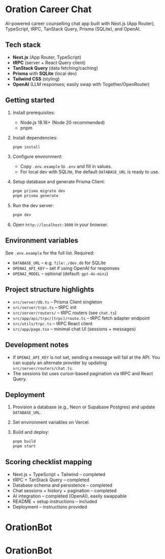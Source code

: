 Oration Career Chat
===================

AI-powered career counselling chat app built with Next.js (App Router), TypeScript, tRPC, TanStack Query, Prisma (SQLite), and OpenAI.

Tech stack
----------

- **Next.js** (App Router, TypeScript)
- **tRPC** (server + React Query client)
- **TanStack Query** (data fetching/caching)
- **Prisma** with **SQLite** (local dev)
- **Tailwind CSS** (styling)
- **OpenAI** (LLM responses; easily swap with Together/OpenRouter)

Getting started
---------------

1. Install prerequisites:
   - Node.js 18.18+ (Node 20 recommended)
   - pnpm

2. Install dependencies:
   
   ```bash
   pnpm install
   ```

3. Configure environment:
   
   - Copy `.env.example` to `.env` and fill in values.
   - For local dev with SQLite, the default `DATABASE_URL` is ready to use.

4. Setup database and generate Prisma Client:
   
   ```bash
   pnpm prisma migrate dev
   pnpm prisma generate
   ```

5. Run the dev server:
   
   ```bash
   pnpm dev
   ```

6. Open `http://localhost:3000` in your browser.

Environment variables
---------------------

See `.env.example` for the full list. Required:

- `DATABASE_URL` – e.g. `file:./dev.db` for SQLite
- `OPENAI_API_KEY` – set if using OpenAI for responses
- `OPENAI_MODEL` – optional (default: `gpt-4o-mini`)

Project structure highlights
---------------------------

- `src/server/db.ts` – Prisma Client singleton
- `src/server/trpc.ts` – tRPC init
- `src/server/routers/` – tRPC routers (see `chat.ts`)
- `src/app/api/trpc/[trpc]/route.ts` – tRPC fetch adapter endpoint
- `src/utils/trpc.ts` – tRPC React client
- `src/app/page.tsx` – minimal chat UI (sessions + messages)

Development notes
-----------------

- If `OPENAI_API_KEY` is not set, sending a message will fail at the API. You can supply an alternate provider by updating `src/server/routers/chat.ts`.
- The sessions list uses cursor-based pagination via tRPC and React Query.

Deployment
----------

1. Provision a database (e.g., Neon or Supabase Postgres) and update `DATABASE_URL`.
2. Set environment variables on Vercel.
3. Build and deploy:
   
   ```bash
   pnpm build
   pnpm start
   ```

Scoring checklist mapping
-------------------------

- Next.js + TypeScript + Tailwind – completed
- tRPC + TanStack Query – completed
- Database schema and persistence – completed
- Chat sessions + history + pagination – completed
- AI integration – completed (OpenAI), easily swappable
- README + setup instructions – included
- Deployment – instructions provided
# OrationBot
# OrationBot
